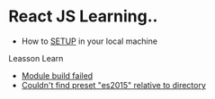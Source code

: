 # React JS Learning..

* How to [SETUP](https://www.tutorialspoint.com/reactjs/reactjs_environment_setup.htm) in your local machine 

Leasson Learn
* [Module build failed](https://github.com/babel/babel/issues/8599)
* [Couldn't find preset "es2015" relative to directory](https://github.com/babel/gulp-babel/issues/93)

